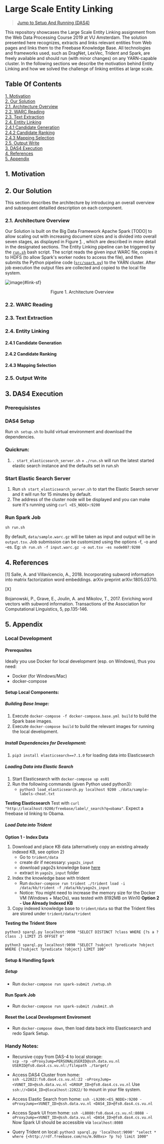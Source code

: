 # Large Scale Entity Linking

> [Jump to Setup And Running (DAS4)](#3-das4-execution)

This repository showcases the Large Scale Entity Linking assignment from the Web Data Processing Course 2019 at VU Amsterdam. The solution presented here recognizes, extracts and links relevant entities from Web pages and links them to the Freebase Knowledge Base. All technologies and frameworks used, such as DragNet, LexVec, Trident and Spark, are freely available and should run (with minor changes) on any YARN-capable cluster. In the following sections we describe the motivation behind Entity Linking and how we solved the challenge of linking entities at large scale.

## Table Of Contents

[1. Motivation](#1-motivation)  
[2. Our Solution](#2-our-solution)  
[2.1. Architecture Overview](#21-architecture-overview)  
[2.2. WARC Reading](#22-warc-reading)  
[2.3. Text Extraction](#23-text-extraction)  
[2.4. Entity Linking](#24-entity-linking)  
[2.4.1 Candidate Generation](#241-candidate-generation)  
[2.4.2 Candidate Ranking](#242-candidate-ranking)  
[2.4.3 Mapping Selection](#243-mapping-selection)  
[2.5. Output Write](#25-output-write)  
[3. DAS4 Execution](#3-das4-execution)  
[4. References](#4-references)  
[5. Appendix](#5-appendix)  

## 1. Motivation

## 2. Our Solution

This section describes the architecture by introducing an overall overview and subsequent detailled description on each component.

### 2.1. Architecture Overview

Our Solution is built on the Big Data Framework Apache Spark [TODO] to allow scaling out with increasing document sizes and is divided into overall seven stages, as displayed in Figure [1](#link-sf). , which are described in more detail in the designated sections. The Entity Linking pipeline can be triggered by the [`run.sh`](./run.sh) bash script. The script reads the given input WARC file, copies it to HDFS (to allow Spark's worker nodes to access the file), and then submits the Python pipeline code ([`src/spark.py`](./src/spark.py)) to the YARN cluster. After job execution the output files are collected and copied to the local file system.

![image](/docs/overview.svg){#link-sf}
<center>Figure 1. Architecture Overview</center>

### 2.2. WARC Reading
### 2.3. Text Extraction
### 2.4. Entity Linking
#### 2.4.1 Candidate Generation
#### 2.4.2 Candidate Ranking
#### 2.4.3 Mapping Selection
### 2.5. Output Write

## 3. DAS4 Execution

### Prerequisistes

### DAS4 Setup

Run `sh setup.sh` to build virtual environment and download the dependencies.

### Quickrun:

1. `. start_elasticsearch_server.sh` + `./run.sh` will run the latest started elastic search instance and the defaults set in run.sh

### Start Elastic Search Server

1. Run `sh start_elasticsearch_server.sh` to start the Elastic Search server and it will run for 15 minutes by default.
2. The address of the cluster node will be displayed and you can make sure it's running using `curl <ES_NODE>:9200`

### Run Spark Job

`sh run.sh`

By default, `data/sample.warc.gz` will be taken as input and output will be in `output.tsv`. Job submission can be customized using the options -f, -o and -es.
Eg: `sh run.sh -f input.warc.gz -o out.tsv -es node007:9200`

## 4. References

[1]  Salle, A. and Villavicencio, A., 2018. Incorporating subword information into matrix factorization word embeddings. arXiv preprint arXiv:1805.03710.

[X]

Bojanowski, P., Grave, E., Joulin, A. and Mikolov, T., 2017. Enriching word vectors with subword information. Transactions of the Association for Computational Linguistics, 5, pp.135-146.

## 5. Appendix

### Local Development

#### Prerequsites

Ideally you use Docker for local development (esp. on Windows), thus you need:
- Docker (for Windows/Mac)
- docker-compose

#### Setup Local Components:

##### Building Base Image:

1. Execute `docker-compose -f docker-compose.base.yml build` to build the Spark base images.
2. Execute `docker-compose build` to build the relevant images for running the local development.

##### Install Dependencies for Development:

1. `pip3 install elasticsearch==7.1.0` for loading data into Elasticsearch

##### Loading Data into Elastic Search

1. Start Elasticsearch with `docker-compose up es01`
2. Run the following commands (given Python used python3):
    - `python3 load_elasticsearch.py localhost 9200 ./data/sample-labels-cheat.txt`

**Testing Elasticsearch**
Test with `curl "http://localhost:9200/freebase/label/_search?q=obama"`. Expect a freebase id linking to Obama.

##### Load Data into Trident

**Option 1 - Index Data**
1. Download and place KB data (alternatively copy an existing already indexed KB, see option 2)
    - Go to `trident/data`
    - create dir if necessary: `yago2s_input`
    - download yago2s knowledge base [here](https://www.mpi-inf.mpg.de/departments/databases-and-information-systems/research/yago-naga/yago/archive/)
    - extract in `yago2s_input` folder
2. Index the knowledge base with trident
    - Run `docker-compose run trident ./trident load -i /data/kb/trident -f /data/kb/yago2s_input`
    - Notice: You might need to increase the memory size for the Docker VM (Windows + MacOs), was tested with 8192MB on Win10
**Option 2 - Use Already Indexed KB**
1. Copy indexed knowledge base to `trident/data` so that the Trident files are stored under `trident/data/trident`

**Testing the Trident Store**

```
python3 sparql.py localhost:9090 "SELECT DISTINCT ?class WHERE {?s a ?class .} LIMIT 25 OFFSET 0"

python3 sparql.py localhost:9090 "SELECT ?subject ?predicate ?object WHERE {?subject ?predicate ?object} LIMIT 100"
```

#### Setup & Handling Spark

##### Setup

- Run `docker-compose run spark-submit /setup.sh`

#### Run Spark Job

- Run `docker-compose run spark-submit /submit.sh`

#### Reset the Local Development Enviroment

- Run `docker-compose down`, then load data back into Elasticsearch and redo Spark Setup.

### Handy Notes:

- Recursive copy from DAS-4 to local storage:  
  `scp -rp -oProxyJump=PERSONALUSERID@ssh.data.vu.nl USERID@fs0.das4.cs.vu.nl:/filepath ./target/`

- Access DAS4 Cluster from home:   
   `ssh -L22022:fs0.das4.cs.vu.nl:22 -oProxyJump=<VUNET_ID>@ssh.data.vu.nl <GROUP_ID>@fs0.das4.cs.vu.nl`
   Use `ssh://<DAS4_ID>@localhost:22022/` to mount in your file system.

- Access Elastic Search from home:
    `ssh -L9200:<ES_NODE>:9200 -oProxyJump=<VUNET_ID>@ssh.data.vu.nl <DAS4_ID>@fs0.das4.cs.vu.nl`
    
- Access Spark UI from home:
    `ssh -L8080:fs0.das4.cs.vu.nl:8088 -oProxyJump=<VUNET_ID>@ssh.data.vu.nl <DAS4_ID>@fs0.das4.cs.vu.nl`
    Now Spark UI should be accessible via `localhost:8080`
- Query Trident on local:
    `python3 sparql.py 'localhost:9090' "select * where {<http://rdf.freebase.com/ns/m.0d0xs> ?p ?o} limit 1000"`

